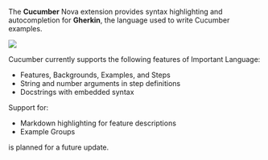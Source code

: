 <!--
👋 Hello! As Nova users browse the extensions library, a good README can help them understand what your extension does, how it works, and what setup or configuration it may require.

Not every extension will need every item described below. Use your best judgement when deciding which parts to keep to provide the best experience for your new users.

💡 Quick Tip! As you edit this README template, you can preview your changes by selecting **Extensions → Activate Project as Extension**, opening the Extension Library, and selecting "Cucumber" in the sidebar.

Let's get started!
-->

<!--
🎈 Include a brief description of the features your syntax extension provides. For example:
-->

The **Cucumber** Nova extension provides syntax highlighting and autocompletion for **Gherkin**, the language used to write Cucumber examples.

<!--
🎈 It can also be helpful to include a screenshot or GIF showing your extension in action:
-->

![](https://nova.app/images/en/dark/editor.png)

<!-- ## Language Support -->

<!--
🎈 Whether your extension covers the entirety of a language's syntax or a subset, it can be helpful to describe that for users:
-->

Cucumber currently supports the following features of Important Language:

- Features, Backgrounds, Examples, and Steps
- String and number arguments in step definitions
- Docstrings with embedded syntax

Support for:

- Markdown highlighting for feature descriptions
- Example Groups

is planned for a future update.

<!--
👋 That's it! Happy developing!

P.S. If you'd like, you can remove these comments before submitting your extension 😉
-->
